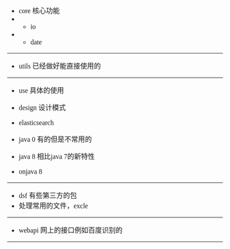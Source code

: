 <font face="SimSun" size=3>

- core 核心功能
- - io
- - date

---

- utils 已经做好能直接使用的

---

- use 具体的使用

- design 设计模式

- elasticsearch

- java 0 有的但是不常用的

- java 8 相比java 7的新特性
- onjava 8

---

- dsf 有些第三方的包
- 处理常用的文件，excle

---

- webapi 网上的接口例如百度识别的

---



</font>